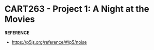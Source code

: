 # CART263 - Project 1: A Night at the Movies

**REFERENCE**
- https://p5js.org/reference/#/p5/noise
